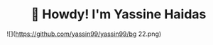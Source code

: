 <h1 align="center">🤠 Howdy! I'm Yassine Haidas</h1>

![](https://github.com/yassin99/yassin99/bg 22.png)
